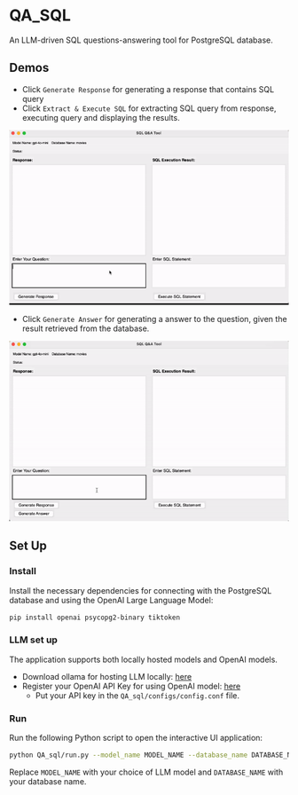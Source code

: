 # QA_SQL
An LLM-driven SQL questions-answering tool for PostgreSQL database. 

## Demos
- Click `Generate Response` for generating a response that contains SQL query
- Click `Extract & Execute SQL` for extracting SQL query from response, executing query and displaying the results. 

![Demos Example 1](assets/videos/demos_1.gif)

- Click `Generate Answer` for generating a answer to the question, given the result retrieved from the database.

![Demos Example 2](assets/videos/demos_2.gif)

## Set Up

### Install

Install the necessary dependencies for connecting with the PostgreSQL database and using the OpenAI Large Language Model:

```bash
pip install openai psycopg2-binary tiktoken
```

### LLM set up

The application supports both locally hosted models and OpenAI models.

- Download ollama for hosting LLM locally: [here](https://ollama.com/download)
- Register your OpenAI API Key for using OpenAI model: [here](https://platform.openai.com/docs/api-reference/introduction)
    - Put your API key in the `QA_sql/configs/config.conf` file.

### Run

Run the following Python script to open the interactive UI application:

```bash
python QA_sql/run.py --model_name MODEL_NAME --database_name DATABASE_NAME
```

Replace `MODEL_NAME` with your choice of LLM model and `DATABASE_NAME` with your database name. 

